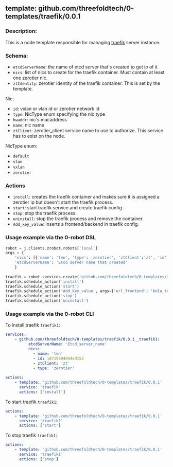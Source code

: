 ## template: github.com/threefoldtech/0-templates/traefik/0.0.1

### Description:
This is a node template responsible for managing [traefik](https://docs.traefik.io/) server instance.

### Schema:
- `etcdServerName`: the name of etcd server that's created to get ip of it
- `nics`: list of nics to create for the traefik container. Must contain at least one zerotier nic.
- `ztIdentity`: zerotier identity of the traefik container. This is set by the template.

Nic:
- `id`: vxlan or vlan id or zerotier network id
- `type`: NicType enum specifying the nic type
- `hwaddr`: nic's macaddress
- `name`: nic name
- `ztClient`: zerotier_client service name to use to authorize. This service has to exist on the node.

NicType enum: 
- `default` 
- `vlan`
- `vxlan`
- `zerotier`

### Actions

- `install`: creates the traefik container and makes sure it is assigned a zerotier ip but doesn't start the traefik process.
- `start`: start traefik service and create traefik config .
- `stop`: stop the traefik process.
- `uninstall`: stop the traefik process and remove the container.
- `Add_key_value`: inserts a frontend/backend in traefik config.


### Usage example via the 0-robot DSL

```python
robot = j.clients.zrobot.robots['local']
args = {
    'nics': [{'name': 'ten', 'type': 'zerotier', 'ztClient':'zt', 'id': '1d719394044ed153'}],
    'etcdServerName': 'Etcd server name that created'
    }  
    
traefik = robot.services.create('github.com/threefoldtech/0-templates/traefik/0.0.1', 'traefik1', data=args)
traefik.schedule_action('install')
traefik.schedule_action('start')
traefik.schedule_action('Add_key_value', args={'url_frontend': 'bola_test.com', 'url_backend':'http://10.147.17.198:80'})
traefik.schedule_action('stop')
traefik.schedule_action('uninstall')
```


### Usage example via the 0-robot CLI

To install traefik `traefik1`:

```yaml
services:
    - github.com/threefoldtech/0-templates/traefik/0.0.1__traefik1:
          etcdServerName: 'Etcd_server_name'
          nics:
            - name: 'ten'
            - id: 1d719394044ed153
            - ztClient: 'zt'
            - type: 'zerotier'
          
actions:
    - template: 'github.com/threefoldtech/0-templates/traefik/0.0.1'
      service: 'traefik'
      actions: ['install']

```


To start  traefik `traefik1`:

```yaml
actions:
    - template: 'github.com/threefoldtech/0-templates/traefik/0.0.1'
      service: 'traefik1'
      actions: ['start']

```


To stop  traefik `traefik1`:

```yaml
actions:
    - template: 'github.com/threefoldtech/0-templates/traefik/0.0.1'
      service: 'traefik1'
      actions: ['stop']

```